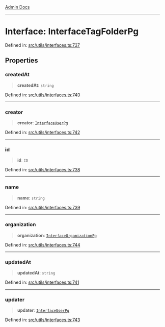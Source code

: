 [Admin Docs](/)

***

# Interface: InterfaceTagFolderPg

Defined in: [src/utils/interfaces.ts:737](https://github.com/PalisadoesFoundation/talawa-admin/blob/main/src/utils/interfaces.ts#L737)

## Properties

### createdAt

> **createdAt**: `string`

Defined in: [src/utils/interfaces.ts:740](https://github.com/PalisadoesFoundation/talawa-admin/blob/main/src/utils/interfaces.ts#L740)

***

### creator

> **creator**: [`InterfaceUserPg`](InterfaceUserPg.md)

Defined in: [src/utils/interfaces.ts:742](https://github.com/PalisadoesFoundation/talawa-admin/blob/main/src/utils/interfaces.ts#L742)

***

### id

> **id**: `ID`

Defined in: [src/utils/interfaces.ts:738](https://github.com/PalisadoesFoundation/talawa-admin/blob/main/src/utils/interfaces.ts#L738)

***

### name

> **name**: `string`

Defined in: [src/utils/interfaces.ts:739](https://github.com/PalisadoesFoundation/talawa-admin/blob/main/src/utils/interfaces.ts#L739)

***

### organization

> **organization**: [`InterfaceOrganizationPg`](InterfaceOrganizationPg.md)

Defined in: [src/utils/interfaces.ts:744](https://github.com/PalisadoesFoundation/talawa-admin/blob/main/src/utils/interfaces.ts#L744)

***

### updatedAt

> **updatedAt**: `string`

Defined in: [src/utils/interfaces.ts:741](https://github.com/PalisadoesFoundation/talawa-admin/blob/main/src/utils/interfaces.ts#L741)

***

### updater

> **updater**: [`InterfaceUserPg`](InterfaceUserPg.md)

Defined in: [src/utils/interfaces.ts:743](https://github.com/PalisadoesFoundation/talawa-admin/blob/main/src/utils/interfaces.ts#L743)
